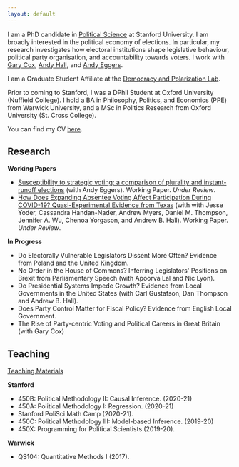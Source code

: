 ```yaml
---
layout: default
---
```


I am a PhD candidate in [Political Science](https://politicalscience.stanford.edu/academics/graduate-program) at Stanford University. I am broadly interested in the political economy of elections. In particular, my research investigates how electoral institutions shape legislative behaviour, political party organisation, and accountability towards voters. I work with [Gary Cox](https://gwcox.sites.stanford.edu/), [Andy Hall](andrewbenjaminhall.com), and [Andy Eggers](http://andy.egge.rs).

I am a Graduate Student Affiliate at the [Democracy and Polarization Lab](https://stanforddpl.org/).

Prior to coming to Stanford, I was a DPhil Student at Oxford University (Nuffield College). I hold a BA in Philosophy, Politics, and Economics (PPE) from Warwick University, and a MSc in Politics Research from Oxford University (St. Cross College).

You can find my CV [here](./files/CV.pdf).

## Research

**Working Papers**
* [Susceptibility to strategic voting: a comparison of plurality and instant-runoff elections](https://www.dropbox.com/s/2komhumusf8yfr2/strategic_voting_in_AV_v29.pdf?dl=0) (with Andy Eggers). Working Paper. *Under Review*.
* [How Does Expanding Absentee Voting Affect Participation During COVID-19? Quasi-Experimental Evidence from Texas](https://www.dropbox.com/s/r81l2jr8sn7ciq2/absentee.pdf?dl=0) (with with Jesse Yoder, Cassandra Handan-Nader, Andrew Myers, Daniel M. Thompson, Jennifer A. Wu, Chenoa Yorgason, and Andrew B. Hall). Working Paper. *Under Review*.


**In Progress**
* Do Electorally Vulnerable Legislators Dissent More Often? Evidence from Poland and the United Kingdom.
* No Order in the House of Commons? Inferring Legislators' Positions on Brexit from Parliamentary Speech (with Apoorva Lal and Nic Lyon).
* Do Presidential Systems Impede Growth? Evidence from Local Governments in the United States (with Carl Gustafson, Dan Thompson and Andrew B. Hall).
* Does Party Control Matter for Fiscal Policy? Evidence from English Local Government.
* The Rise of Party-centric Voting and Political Careers in Great Britain (with Gary Cox)

## Teaching

[Teaching Materials](another-page.md)

**Stanford**
* 450B: Political Methodology II: Causal Inference. (2020-21)
* 450A: Political Methodology I: Regression. (2020-21)
* Stanford PoliSci Math Camp (2020-21).
* 450C: Political Methodology III: Model-based Inference. (2019-20)
* 450X: Programming for Political Scientists (2019-20).

**Warwick**
* QS104: Quantitative Methods I (2017).
